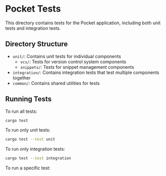 # Pocket Tests

This directory contains tests for the Pocket application, including both unit tests and integration tests.

## Directory Structure

- `unit/`: Contains unit tests for individual components
  - `vcs/`: Tests for version control system components
  - `snippets/`: Tests for snippet management components
- `integration/`: Contains integration tests that test multiple components together
- `common/`: Contains shared utilities for tests

## Running Tests

To run all tests:

```bash
cargo test
```

To run only unit tests:

```bash
cargo test --test unit
```

To run only integration tests:

```bash
cargo test --test integration
```

To run a specific test: 